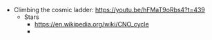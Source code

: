 - Climbing the cosmic ladder: https://youtu.be/hFMaT9oRbs4?t=439
	- Stars
		- https://en.wikipedia.org/wiki/CNO_cycle
		-